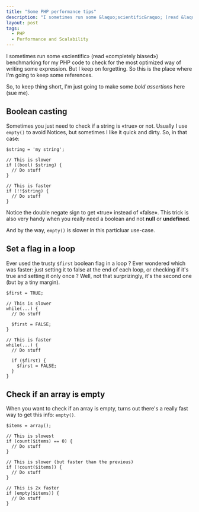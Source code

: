 ```yaml
---
title: "Some PHP performance tips"
description: "I sometimes run some &laquo;scientific&raquo; (read &laquo;completely biased&raquo;) benchmarking for my PHP code to check for the most optimized way of writing some expression. But I keep on forgetting. So this is the place where I'm going to keep some references."
layout: post
tags:
  - PHP
  - Performance and Scalability
---
```


I sometimes run some &laquo;scientific&raquo; (read &laquo;completely biased&raquo;) benchmarking for my PHP code to check for the most optimized way of writing some expression. But I keep on forgetting. So this is the place where I'm going to keep some references.

So, to keep thing short, I'm just going to make some *bold assertions* here (sue me).


## Boolean casting

Sometimes you just need to check if a string is &laquo;true&raquo; or not. Usually I use `empty()` to avoid Notices, but sometimes I like it quick and dirty. So, in that case:

    $string = 'my string';

    // This is slower
    if ((bool) $string) {
      // Do stuff
    }

    // This is faster
    if (!!$string) {
      // Do stuff
    }

Notice the double negate sign to get &laquo;true&raquo; instead of &laquo;false&raquo;. This trick is also very handy when you really need a boolean and not **null** or **undefined**.

And by the way, `empty()` is slower in this particluar use-case.


## Set a flag in a loop

Ever used the trusty `$first` boolean flag in a loop ? Ever wondered which was faster: just setting it to false at the end of each loop, or checking if it's true and setting it only once ? Well, not that surprizingly, it's the second one (but by a tiny margin).

    $first = TRUE;

    // This is slower
    while(...) {
      // Do stuff

      $first = FALSE;
    }

    // This is faster
    while(...) {
      // Do stuff

      if ($first) {
        $first = FALSE;
      }
    }


## Check if an array is empty

When you want to check if an array is empty, turns out there's a really fast way to get this info: `empty()`.

    $items = array();

    // This is slowest
    if (count($items) == 0) {
      // Do stuff
    }

    // This is slower (but faster than the previous)
    if (!count($items)) {
      // Do stuff
    }

    // This is 2x faster
    if (empty($items)) {
      // Do stuff
    }
